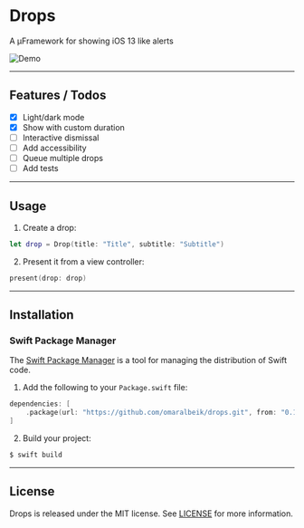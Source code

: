 # Drops

A µFramework for showing iOS 13 like alerts

![Demo](Assets/demo.gif)

---

## Features / Todos

- [x] Light/dark mode
- [x] Show with custom duration
- [ ] Interactive dismissal
- [ ] Add accessibility
- [ ] Queue multiple drops
- [ ] Add tests

---

## Usage

1. Create a drop:

```swift
let drop = Drop(title: "Title", subtitle: "Subtitle")
```

2. Present it from a view controller:

```swift
present(drop: drop)
```

---

## Installation

### Swift Package Manager

The [Swift Package Manager](https://swift.org/package-manager/) is a tool for managing the distribution of Swift code.

1. Add the following to your `Package.swift` file:

```swift
dependencies: [
    .package(url: "https://github.com/omaralbeik/drops.git", from: "0.1.0")
]
```

2. Build your project:

```sh
$ swift build
```

---

## License

Drops is released under the MIT license. See [LICENSE](LICENSE) for more information.
